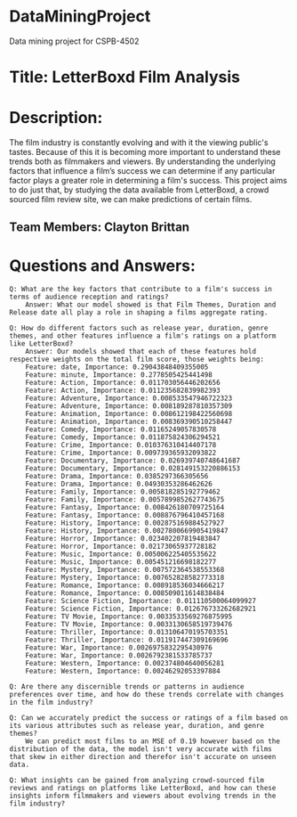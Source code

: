 # DataMiningProject
Data mining project for CSPB-4502

# Title: LetterBoxd Film Analysis

# Description:

The film industry is constantly evolving and with it the viewing public's tastes. Because of this it is becoming more important to understand these trends both as filmmakers and viewers. By understanding the underlying factors that influence a film’s success we can determine if any particular factor plays a greater role in determining a film's success. This project aims to do just that, by studying the data available from LetterBoxd, a crowd sourced film review site, we can make predictions of certain films. 


## Team Members: Clayton Brittan

# Questions and Answers: 

    Q: What are the key factors that contribute to a film's success in terms of audience reception and ratings?
        Answer: What our model showed is that Film Themes, Duration and Release date all play a role in shaping a films aggregate rating. 

    Q: How do different factors such as release year, duration, genre themes, and other features influence a film's ratings on a platform like LetterBoxd?
        Answer: Our models showed that each of these features hold respective weights on the total film score, those weights being:
        Feature: date, Importance: 0.29043848409355005
        Feature: minute, Importance: 0.2778505425441498
        Feature: Action, Importance: 0.011703056446202656
        Feature: Action, Importance: 0.011235682839982393
        Feature: Adventure, Importance: 0.008533547946722323
        Feature: Adventure, Importance: 0.008189287810357309
        Feature: Animation, Importance: 0.008612198422560698
        Feature: Animation, Importance: 0.008369390510258447
        Feature: Comedy, Importance: 0.01165249057830578
        Feature: Comedy, Importance: 0.011875824306294521
        Feature: Crime, Importance: 0.010376310414407178
        Feature: Crime, Importance: 0.009739365932093822
        Feature: Documentary, Importance: 0.026939740748641687
        Feature: Documentary, Importance: 0.028149153220886153
        Feature: Drama, Importance: 0.0385297366305656
        Feature: Drama, Importance: 0.04930353286462626
        Feature: Family, Importance: 0.005818285192779462
        Feature: Family, Importance: 0.0057899852627743675
        Feature: Fantasy, Importance: 0.008426180709725164
        Feature: Fantasy, Importance: 0.008876796410457168
        Feature: History, Importance: 0.002875169884527927
        Feature: History, Importance: 0.0027800669905419847
        Feature: Horror, Importance: 0.023402207819483847
        Feature: Horror, Importance: 0.02173065937728182
        Feature: Music, Importance: 0.005006225405535622
        Feature: Music, Importance: 0.005451216698182277
        Feature: Mystery, Importance: 0.007572364538553368
        Feature: Mystery, Importance: 0.007652828582773318
        Feature: Romance, Importance: 0.008918536034666217
        Feature: Romance, Importance: 0.008509011614838484
        Feature: Science Fiction, Importance: 0.011110500064099927
        Feature: Science Fiction, Importance: 0.012676733262682921
        Feature: TV Movie, Importance: 0.0033533569276875995
        Feature: TV Movie, Importance: 0.0033130658519739476
        Feature: Thriller, Importance: 0.013106470195703351
        Feature: Thriller, Importance: 0.011917447309169696
        Feature: War, Importance: 0.0026975832295430976
        Feature: War, Importance: 0.0026792381533785737
        Feature: Western, Importance: 0.002374804640056281
        Feature: Western, Importance: 0.00246292053397884

    Q: Are there any discernible trends or patterns in audience preferences over time, and how do these trends correlate with changes in the film industry?

    Q: Can we accurately predict the success or ratings of a film based on its various attributes such as release year, duration, and genre themes?
        We can predict most films to an MSE of 0.19 however based on the distribution of the data, the model isn't very accurate with films that skew in either direction and therefor isn't accurate on unseen data. 

    Q: What insights can be gained from analyzing crowd-sourced film reviews and ratings on platforms like LetterBoxd, and how can these insights inform filmmakers and viewers about evolving trends in the film industry?
        

